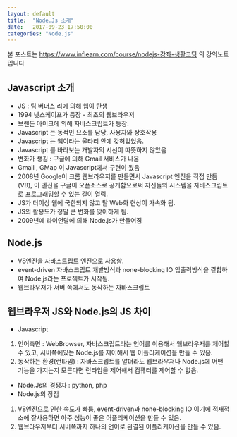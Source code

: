 ```yaml
---
layout: default
title:  "Node.Js 소개"
date:   2017-09-23 17:50:00
categories: "Node.js"
---
```


본 포스트는 https://www.inflearn.com/course/nodejs-강좌-생활코딩 의 강의노트입니다

## Javascript 소개
* JS : 팀 버너스 리에 의해 웹이 탄생
* 1994 넷스케이프가 등장 - 최초의 웹브라우저
* 브랜든 아이크에 의해 자바스크립트가 등장.
* Javascript 는 동적인 요소를 담당, 사용자와 상호작용
* Javascript 는 웹이라는 울타리 안에 갖혀있었음.
* Javascript 를 바라보는 개발자의 시선이 따뜻하지 않았음
* 변화가 생김 : 구글에 의해 Gmail 서비스가 나옴
* Gmail , GMap 이 Javascript에서 구현이 됬음
* 2008년 Google이 크롬 웹브라우저를 만들면서 Javascript 엔진을 직접 만듬(V8), 이 엔진을 구글이 오픈소스로 공개함으로써 자신들의 시스템을 자바스크립트로 프로그래밍할 수 있는 길이 열림.
* JS가 더이상 웹에 국한되지 않고 탈 Web화 현상이 가속화 됨.
* JS의 활용도가 정말 큰 변화를 맞이하게 됨.
* 2009년에 라이언달에 의해 Node.js가 만들어짐

## Node.js
* V8엔진을 자바스트립트 엔진으로 사용함.
* event-driven 자바스크립트 개발방식과 none-blocking IO 입출력방식을 결합하여 Node.js라는 프로젝트가 시작됨.
* 웹브라우저가 서버  쪽에서도 동작하는 자바스크립트

## 웹브라우저 JS와 Node.js의 JS 차이
* Javascript
1. 언어측면 : WebBrowser,  자바스크립트라는 언어를 이용해서 웹브라우저를 제어할 수 있고, 서버쪽에있는 Node.js를 제어해서 웹 어플리케이션을 만들 수 있음.
2. 동작하는 환경(런타임) : 자바스크립트를 알더라도 웹브라우저나 Node.js에 어떤 기능을 가지는지 모른다면 런타임을 제어해서 컴퓨터를 제어할 수 없음.

* Node.Js의 경쟁자 : python, php
* Node.js의 장점
1. V8엔진으로 인한 속도가 빠름, event-driven과 none-blocking IO 이기에 적재적소에 잘사용하면 아주 성능이 좋은 어플리케이션을 만들 수 있음.
2. 웹브라우저부터 서버쪽까지 하나의 언어로 완결된 어플리케이션을 만들 수 있음.